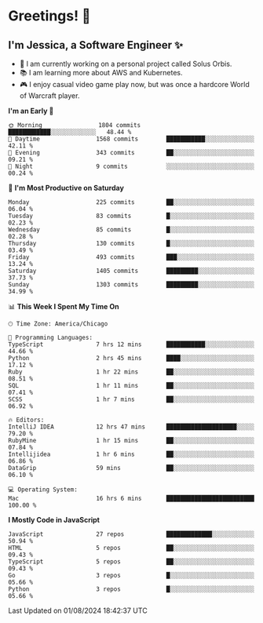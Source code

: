 # Greetings! 🧠

## I'm Jessica, a Software Engineer :sparkles:

- 🌟 I am currently working on a personal project called Solus Orbis.
- 📚 I am learning more about AWS and Kubernetes.
- 🎮 I enjoy casual video game play now, but was once a hardcore World of Warcraft player.

<!--START_SECTION:waka-->
**I'm an Early 🐤** 

```text
🌞 Morning                1804 commits        ████████████░░░░░░░░░░░░░   48.44 % 
🌆 Daytime                1568 commits        ███████████░░░░░░░░░░░░░░   42.11 % 
🌃 Evening                343 commits         ██░░░░░░░░░░░░░░░░░░░░░░░   09.21 % 
🌙 Night                  9 commits           ░░░░░░░░░░░░░░░░░░░░░░░░░   00.24 % 
```
📅 **I'm Most Productive on Saturday** 

```text
Monday                   225 commits         ██░░░░░░░░░░░░░░░░░░░░░░░   06.04 % 
Tuesday                  83 commits          █░░░░░░░░░░░░░░░░░░░░░░░░   02.23 % 
Wednesday                85 commits          █░░░░░░░░░░░░░░░░░░░░░░░░   02.28 % 
Thursday                 130 commits         █░░░░░░░░░░░░░░░░░░░░░░░░   03.49 % 
Friday                   493 commits         ███░░░░░░░░░░░░░░░░░░░░░░   13.24 % 
Saturday                 1405 commits        █████████░░░░░░░░░░░░░░░░   37.73 % 
Sunday                   1303 commits        █████████░░░░░░░░░░░░░░░░   34.99 % 
```


📊 **This Week I Spent My Time On** 

```text
🕑︎ Time Zone: America/Chicago

💬 Programming Languages: 
TypeScript               7 hrs 12 mins       ███████████░░░░░░░░░░░░░░   44.66 % 
Python                   2 hrs 45 mins       ████░░░░░░░░░░░░░░░░░░░░░   17.12 % 
Ruby                     1 hr 22 mins        ██░░░░░░░░░░░░░░░░░░░░░░░   08.51 % 
SQL                      1 hr 11 mins        ██░░░░░░░░░░░░░░░░░░░░░░░   07.41 % 
SCSS                     1 hr 7 mins         ██░░░░░░░░░░░░░░░░░░░░░░░   06.92 % 

🔥 Editors: 
IntelliJ IDEA            12 hrs 47 mins      ████████████████████░░░░░   79.20 % 
RubyMine                 1 hr 15 mins        ██░░░░░░░░░░░░░░░░░░░░░░░   07.84 % 
Intellijidea             1 hr 6 mins         ██░░░░░░░░░░░░░░░░░░░░░░░   06.86 % 
DataGrip                 59 mins             ██░░░░░░░░░░░░░░░░░░░░░░░   06.10 % 

💻 Operating System: 
Mac                      16 hrs 6 mins       █████████████████████████   100.00 % 
```

**I Mostly Code in JavaScript** 

```text
JavaScript               27 repos            █████████████░░░░░░░░░░░░   50.94 % 
HTML                     5 repos             ██░░░░░░░░░░░░░░░░░░░░░░░   09.43 % 
TypeScript               5 repos             ██░░░░░░░░░░░░░░░░░░░░░░░   09.43 % 
Go                       3 repos             █░░░░░░░░░░░░░░░░░░░░░░░░   05.66 % 
Python                   3 repos             █░░░░░░░░░░░░░░░░░░░░░░░░   05.66 % 
```




 Last Updated on 01/08/2024 18:42:37 UTC
<!--END_SECTION:waka-->

<!--
**jessikuh/jessikuh** is a ✨ _special_ ✨ repository because its `README.md` (this file) appears on your GitHub profile.

Here are some ideas to get you started:

- 🔭 I’m currently working on ...
- 🌱 I’m currently learning ...
- 👯 I’m looking to collaborate on ...
- 🤔 I’m looking for help with ...
- 💬 Ask me about ...
- 📫 How to reach me: ...
- 😄 Pronouns: ...
- ⚡ Fun fact: ...
-->
